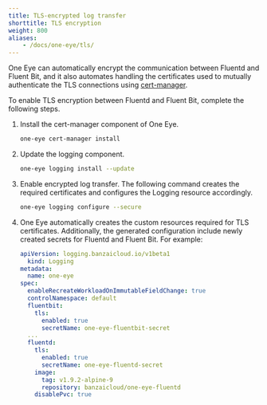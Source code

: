 ```yaml
---
title: TLS-encrypted log transfer
shorttitle: TLS encryption
weight: 800
aliases:
    - /docs/one-eye/tls/
---
```


One Eye can automatically encrypt the communication between Fluentd and Fluent Bit, and it also automates handling the certificates used to mutually authenticate the TLS connections using [cert-manager](https://cert-manager.io/).

To enable TLS encryption between Fluentd and Fluent Bit, complete the following steps.

1. Install the cert-manager component of One Eye.

    ```bash
    one-eye cert-manager install
    ```

1. Update the logging component.

    ```bash
    one-eye logging install --update
    ```

1. Enable encrypted log transfer. The following command creates the required certificates and configures the Logging resource accordingly.

    ```bash
    one-eye logging configure --secure
    ```

1. One Eye automatically creates the custom resources required for TLS certificates. Additionally, the generated configuration include newly created secrets for Fluentd and Fluent Bit. For example:

    ```yaml
    apiVersion: logging.banzaicloud.io/v1beta1
      kind: Logging
    metadata:
      name: one-eye
    spec:
      enableRecreateWorkloadOnImmutableFieldChange: true
      controlNamespace: default
      fluentbit:
        tls:
          enabled: true
          secretName: one-eye-fluentbit-secret
      ...
      fluentd:
        tls:
          enabled: true
          secretName: one-eye-fluentd-secret
        image:
          tag: v1.9.2-alpine-9
          repository: banzaicloud/one-eye-fluentd
        disablePvc: true
    ```
